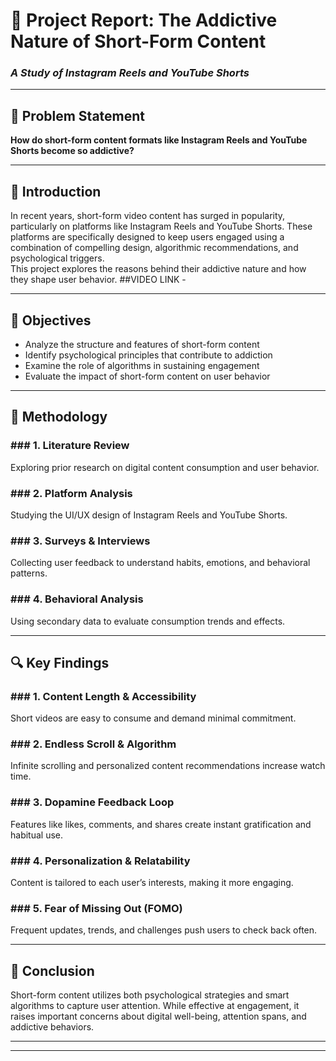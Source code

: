 # 📄 Project Report: The Addictive Nature of Short-Form Content  
### *A Study of Instagram Reels and YouTube Shorts*

---

## 🧠 Problem Statement  
**How do short-form content formats like Instagram Reels and YouTube Shorts become so addictive?**

---

## 📘 Introduction  
In recent years, short-form video content has surged in popularity, particularly on platforms like Instagram Reels and YouTube Shorts. These platforms are specifically designed to keep users engaged using a combination of compelling design, algorithmic recommendations, and psychological triggers.  
This project explores the reasons behind their addictive nature and how they shape user behavior.
##VIDEO LINK -  

---

## 🎯 Objectives  
- Analyze the structure and features of short-form content  
- Identify psychological principles that contribute to addiction  
- Examine the role of algorithms in sustaining engagement  
- Evaluate the impact of short-form content on user behavior

---

## 🧪 Methodology  

### ### 1. Literature Review  
Exploring prior research on digital content consumption and user behavior.

### ### 2. Platform Analysis  
Studying the UI/UX design of Instagram Reels and YouTube Shorts.

### ### 3. Surveys & Interviews  
Collecting user feedback to understand habits, emotions, and behavioral patterns.

### ### 4. Behavioral Analysis  
Using secondary data to evaluate consumption trends and effects.

---

## 🔍 Key Findings  

### ### 1. Content Length & Accessibility  
Short videos are easy to consume and demand minimal commitment.

### ### 2. Endless Scroll & Algorithm  
Infinite scrolling and personalized content recommendations increase watch time.

### ### 3. Dopamine Feedback Loop  
Features like likes, comments, and shares create instant gratification and habitual use.

### ### 4. Personalization & Relatability  
Content is tailored to each user’s interests, making it more engaging.

### ### 5. Fear of Missing Out (FOMO)  
Frequent updates, trends, and challenges push users to check back often.

---

## 🧾 Conclusion  
Short-form content utilizes both psychological strategies and smart algorithms to capture user attention. While effective at engagement, it raises important concerns about digital well-being, attention spans, and addictive behaviors.

---

 

---
